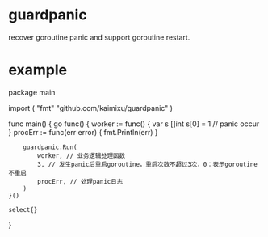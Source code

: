 # guardpanic
recover goroutine panic and support goroutine restart.

# example
package main

import (
	"fmt"
	"github.com/kaimixu/guardpanic"
)

func main() {
	go func() {
		worker := func() {
			var s []int
			s[0] = 1 // panic occur
		}
		procErr := func(err error) {
			fmt.Println(err)
		}

		guardpanic.Run(
			worker, // 业务逻辑处理函数
			3, // 发生panic后重启goroutine，重启次数不超过3次，0：表示goroutine不重启
			procErr, // 处理panic日志
		)
	}()

	select{}
}

